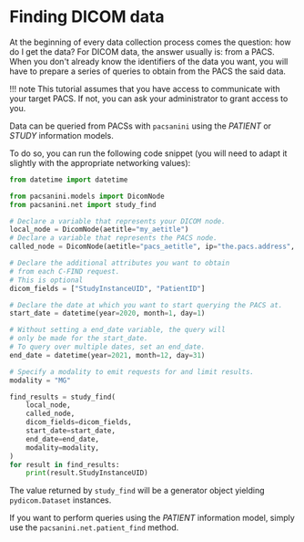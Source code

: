 # Finding DICOM data

At the beginning of every data collection process comes the question: how do I get the data?
For DICOM data, the answer usually is: from a PACS.
When you don't already know the identifiers of the data you want, you will have to prepare a
series of queries to obtain from the PACS the said data.

!!! note
    This tutorial assumes that you have access to communicate with your
    target PACS. If not, you can ask your administrator to grant access
    to you.

Data can be queried from PACSs with `pacsanini` using the *PATIENT* or *STUDY* information models.

To do so, you can run the following code snippet (you will need to adapt it slightly with the appropriate networking values):

```python
from datetime import datetime

from pacsanini.models import DicomNode
from pacsanini.net import study_find

# Declare a variable that represents your DICOM node.
local_node = DicomNode(aetitle="my_aetitle")
# Declare a variable that represents the PACS node.
called_node = DicomNode(aetitle="pacs_aetitle", ip="the.pacs.address", port=104)

# Declare the additional attributes you want to obtain
# from each C-FIND request.
# This is optional
dicom_fields = ["StudyInstanceUID", "PatientID"]

# Declare the date at which you want to start querying the PACS at.
start_date = datetime(year=2020, month=1, day=1)

# Without setting a end_date variable, the query will
# only be made for the start_date.
# To query over multiple dates, set an end_date.
end_date = datetime(year=2021, month=12, day=31)

# Specify a modality to emit requests for and limit results.
modality = "MG"

find_results = study_find(
    local_node,
    called_node,
    dicom_fields=dicom_fields,
    start_date=start_date,
    end_date=end_date,
    modality=modality,
)
for result in find_results:
    print(result.StudyInstanceUID)
```

The value returned by `study_find` will be a generator object yielding `pydicom.Dataset` instances.

If you want to perform queries using the *PATIENT* information model, simply use the `pacsanini.net.patient_find` method.
